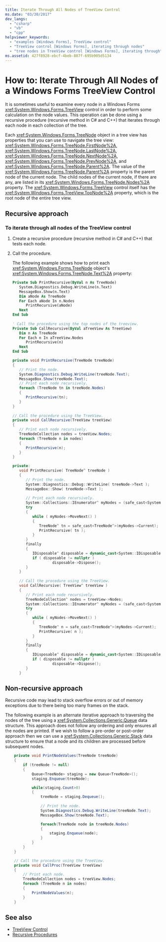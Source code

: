 ```yaml
---
title: Iterate Through All Nodes of TreeView Control
ms.date: "03/30/2017"
dev_langs: 
  - "csharp"
  - "vb"
  - "cpp"
helpviewer_keywords: 
  - "examples [Windows Forms], TreeView control"
  - "TreeView control [Windows Forms], iterating through nodes"
  - "tree nodes in TreeView control [Windows Forms], iterating through"
ms.assetid: 427f8928-ebcf-4beb-887f-695b905d5134
---
```

# How to: Iterate Through All Nodes of a Windows Forms TreeView Control

It is sometimes useful to examine every node in a Windows Forms <xref:System.Windows.Forms.TreeView> control in order to perform some calculation on the node values. This operation can be done using a recursive procedure (recursive method in C# and C++) that iterates through each node in each collection of the tree.  
  
 Each <xref:System.Windows.Forms.TreeNode> object in a tree view has properties that you can use to navigate the tree view: <xref:System.Windows.Forms.TreeNode.FirstNode%2A>, <xref:System.Windows.Forms.TreeNode.LastNode%2A>, <xref:System.Windows.Forms.TreeNode.NextNode%2A>, <xref:System.Windows.Forms.TreeNode.PrevNode%2A>, and <xref:System.Windows.Forms.TreeNode.Parent%2A>. The value of the <xref:System.Windows.Forms.TreeNode.Parent%2A> property is the parent node of the current node. The child nodes of the current node, if there are any, are listed in its <xref:System.Windows.Forms.TreeNode.Nodes%2A> property. The <xref:System.Windows.Forms.TreeView> control itself has the <xref:System.Windows.Forms.TreeView.TopNode%2A> property, which is the root node of the entire tree view.  
  
## Recursive approach

### To iterate through all nodes of the TreeView control  
  
1. Create a recursive procedure (recursive method in C# and C++) that tests each node.  
  
2. Call the procedure.  
  
     The following example shows how to print each <xref:System.Windows.Forms.TreeNode> object's <xref:System.Windows.Forms.TreeNode.Text%2A> property:  
  
    ```vb  
    Private Sub PrintRecursive(ByVal n As TreeNode)  
       System.Diagnostics.Debug.WriteLine(n.Text)  
       MessageBox.Show(n.Text)  
       Dim aNode As TreeNode  
       For Each aNode In n.Nodes  
          PrintRecursive(aNode)  
       Next  
    End Sub  
  
    ' Call the procedure using the top nodes of the treeview.  
    Private Sub CallRecursive(ByVal aTreeView As TreeView)  
       Dim n As TreeNode  
       For Each n In aTreeView.Nodes  
          PrintRecursive(n)  
       Next  
    End Sub  
    ```  
  
    ```csharp  
    private void PrintRecursive(TreeNode treeNode)  
    {  
       // Print the node.  
       System.Diagnostics.Debug.WriteLine(treeNode.Text);  
       MessageBox.Show(treeNode.Text);  
       // Print each node recursively.  
       foreach (TreeNode tn in treeNode.Nodes)  
       {  
          PrintRecursive(tn);  
       }  
    }  
  
    // Call the procedure using the TreeView.  
    private void CallRecursive(TreeView treeView)  
    {  
       // Print each node recursively.  
       TreeNodeCollection nodes = treeView.Nodes;  
       foreach (TreeNode n in nodes)  
       {  
          PrintRecursive(n);  
       }  
    }  
    ```  
  
    ```cpp  
    private:  
       void PrintRecursive( TreeNode^ treeNode )  
       {  
          // Print the node.  
          System::Diagnostics::Debug::WriteLine( treeNode->Text );  
          MessageBox::Show( treeNode->Text );  
  
          // Print each node recursively.  
          System::Collections::IEnumerator^ myNodes = (safe_cast<System::Collections::IEnumerable^>(treeNode->Nodes))->GetEnumerator();  
          try  
          {  
             while ( myNodes->MoveNext() )  
             {  
                TreeNode^ tn = safe_cast<TreeNode^>(myNodes->Current);  
                PrintRecursive( tn );  
             }  
          }  
          finally  
          {  
             IDisposable^ disposable = dynamic_cast<System::IDisposable^>(myNodes);  
             if ( disposable != nullptr )  
                      disposable->Dispose();  
          }  
       }  
  
       // Call the procedure using the TreeView.  
       void CallRecursive( TreeView^ treeView )  
       {  
          // Print each node recursively.  
          TreeNodeCollection^ nodes = treeView->Nodes;  
          System::Collections::IEnumerator^ myNodes = (safe_cast<System::Collections::IEnumerable^>(nodes))->GetEnumerator();  
          try  
          {  
             while ( myNodes->MoveNext() )  
             {  
                TreeNode^ n = safe_cast<TreeNode^>(myNodes->Current);  
                PrintRecursive( n );  
             }  
          }  
          finally  
          {  
             IDisposable^ disposable = dynamic_cast<System::IDisposable^>(myNodes);  
             if ( disposable != nullptr )  
                      disposable->Dispose();  
          }  
       }  
    ```  
  
## Non-recursive approach

Recursive code may lead to stack overflow errors or out of memory exceptions due to there being too many frames on the stack. 

The following example is an alternate iterative approach to traversing the nodes of the tree using a <xref:System.Collections.Generic.Queue> data structure. This approach does not follow any ordering and only ensures all the nodes are printed. If we wish to follow a pre-order or post-order approach then we can use a <xref:System.Collections.Generic.Stack> data structure to ensure that a node and its children are processed before subsequent nodes.

```csharp  
    private void PrintNodeValues(TreeNode treeNode)
    { 
        if (treeNode != null)
        {
            Queue<TreeNode> staging = new Queue<TreeNode>();
            staging.Enqueue(treeNode);

            while(staging.Count>0)
            {  
                treeNode = staging.Dequeue();
                
                // Print the node.  
                System.Diagnostics.Debug.WriteLine(treeNode.Text);
                MessageBox.Show(treeNode.Text);

                foreach(TreeNode node in treeNode.Nodes)
                {
                    staging.Enqueue(node);
                }
            }
        }
    }

    // Call the procedure using the TreeView.  
    private void CallProc(TreeView treeView)
    {
        // Print each node.  
        TreeNodeCollection nodes = treeView.Nodes;
        foreach (TreeNode n in nodes)
        {
            PrintNodeValues(n);
        }
    }
```  
## See also

- [TreeView Control](treeview-control-windows-forms.md)
- [Recursive Procedures](/dotnet/visual-basic/programming-guide/language-features/procedures/recursive-procedures)
